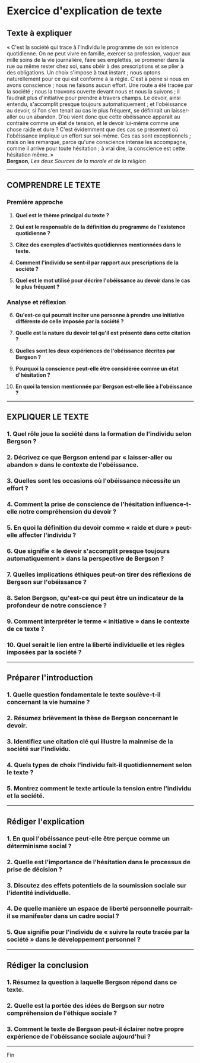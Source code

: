 # Exercice d'explication de texte

## Texte à expliquer

« C'est la société qui trace à l'individu le programme de son existence quotidienne. On ne peut vivre en famille, exercer sa profession, vaquer aux mille soins de la vie journalière, faire ses emplettes, se promener dans la rue ou même rester chez soi, sans obéir à des prescriptions et se plier à des obligations. Un choix s'impose à tout instant ; nous optons naturellement pour ce qui est conforme à la règle. C'est à peine si nous en avons conscience ; nous ne faisons aucun effort. Une route a été tracée par la société ; nous la trouvons ouverte devant nous et nous la suivons ; il faudrait plus d'initiative pour prendre à travers champs. Le devoir, ainsi entendu, s'accomplit presque toujours automatiquement ; et l'obéissance au devoir, si l'on s'en tenait au cas le plus fréquent, se définirait un laisser-aller ou un abandon. D'où vient donc que cette obéissance apparaît au contraire comme un état de tension, et le devoir lui-même comme une chose raide et dure ? C'est évidemment que des cas se présentent où l'obéissance implique un effort sur soi-même. Ces cas sont exceptionnels ; mais on les remarque, parce qu'une conscience intense les accompagne, comme il arrive pour toute hésitation ; à vrai dire, la conscience est cette hésitation même. »  
**Bergson**, *Les deux Sources de la morale et de la religion*

---

## COMPRENDRE LE TEXTE

### Première approche

1. **Quel est le thème principal du texte ?**

2. **Qui est le responsable de la définition du programme de l'existence quotidienne ?**

3. **Citez des exemples d'activités quotidiennes mentionnées dans le texte.**

4. **Comment l'individu se sent-il par rapport aux prescriptions de la société ?**

5. **Quel est le mot utilisé pour décrire l'obéissance au devoir dans le cas le plus fréquent ?**

### Analyse et réflexion

6. **Qu'est-ce qui pourrait inciter une personne à prendre une initiative différente de celle imposée par la société ?**

7. **Quelle est la nature du devoir tel qu'il est présenté dans cette citation ?**

8. **Quelles sont les deux expériences de l'obéissance décrites par Bergson ?**

9. **Pourquoi la conscience peut-elle être considérée comme un état d'hésitation ?**

10. **En quoi la tension mentionnée par Bergson est-elle liée à l'obéissance ?**

---

## EXPLIQUER LE TEXTE

### 1. Quel rôle joue la société dans la formation de l'individu selon Bergson ? 

### 2. Décrivez ce que Bergson entend par « laisser-aller ou abandon » dans le contexte de l'obéissance.

### 3. Quelles sont les occasions où l'obéissance nécessite un effort ? 

### 4. Comment la prise de conscience de l'hésitation influence-t-elle notre compréhension du devoir ?

### 5. En quoi la définition du devoir comme « raide et dure » peut-elle affecter l'individu ?

### 6. Que signifie « le devoir s'accomplit presque toujours automatiquement » dans la perspective de Bergson ?

### 7. Quelles implications éthiques peut-on tirer des réflexions de Bergson sur l'obéissance ?

### 8. Selon Bergson, qu'est-ce qui peut être un indicateur de la profondeur de notre conscience ?

### 9. Comment interpréter le terme « initiative » dans le contexte de ce texte ?

### 10. Quel serait le lien entre la liberté individuelle et les règles imposées par la société ? 

---

## Préparer l'introduction

### 1. Quelle question fondamentale le texte soulève-t-il concernant la vie humaine ?

### 2. Résumez brièvement la thèse de Bergson concernant le devoir.

### 3. Identifiez une citation clé qui illustre la mainmise de la société sur l'individu.

### 4. Quels types de choix l'individu fait-il quotidiennement selon le texte ?

### 5. Montrez comment le texte articule la tension entre l'individu et la société.

--- 

## Rédiger l'explication

### 1. En quoi l'obéissance peut-elle être perçue comme un déterminisme social ?

### 2. Quelle est l'importance de l'hésitation dans le processus de prise de décision ?

### 3. Discutez des effets potentiels de la soumission sociale sur l'identité individuelle.

### 4. De quelle manière un espace de liberté personnelle pourrait-il se manifester dans un cadre social ?

### 5. Que signifie pour l'individu de « suivre la route tracée par la société » dans le développement personnel ? 

---

## Rédiger la conclusion

### 1. Résumez la question à laquelle Bergson répond dans ce texte.

### 2. Quelle est la portée des idées de Bergson sur notre compréhension de l'éthique sociale ?

### 3. Comment le texte de Bergson peut-il éclairer notre propre expérience de l'obéissance sociale aujourd'hui ?

--- 

Fin